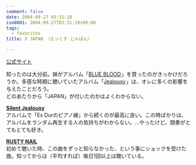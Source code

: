 ```yaml
---
comment: false
date: 2004-09-27 03:31:10
iso8601: 2004-09-27T03:31:10+09:00
tags:
  - favorites
title: X JAPAN （えっくす じゃぱん）

---
```


<div class="entry-body">
  <p><a href="http://www.xjapanmusic.com">公式サイト</a></p>

  <p>知ったのは大分前。妹がアルバム「<a href="http://www.amazon.co.jp/gp/product/B00000764X?ie=UTF8&amp;tag=nqounet-22&amp;linkCode=as2&amp;camp=247&amp;creative=1211&amp;creativeASIN=B00000764X">BLUE BLOOD</a><img src="http://www.assoc-amazon.jp/e/ir?t=nqounet-22&amp;l=as2&amp;o=9&amp;a=B00000764X" width="1" height="1" border="0" alt="" style="border:none !important; margin:0px !important;" />」を買ったのがきっかけだろうか。多感な時期に聴いていたアルバム「<a href="http://www.amazon.co.jp/gp/product/B00005G6GQ?ie=UTF8&amp;tag=nqounet-22&amp;linkCode=as2&amp;camp=247&amp;creative=1211&amp;creativeASIN=B00005G6GQ">Jealousy</a><img src="http://www.assoc-amazon.jp/e/ir?t=nqounet-22&amp;l=as2&amp;o=9&amp;a=B00005G6GQ" width="1" height="1" border="0" alt="" style="border:none !important; margin:0px !important;" />」は、オレに多くの影響を与えたことだろう。<br />
    どのあたりから「JAPAN」が付いたのかはよくわからない。</p>

  <p><strong><a href="http://www.amazon.co.jp/gp/product/B00005G9GJ?ie=UTF8&amp;tag=nqounet-22&amp;linkCode=as2&amp;camp=247&amp;creative=1211&amp;creativeASIN=B00005G9GJ">Silent Jealousy</a><img src="http://www.assoc-amazon.jp/e/ir?t=nqounet-22&amp;l=as2&amp;o=9&amp;a=B00005G9GJ" width="1" height="1" border="0" alt="" style="border:none !important; margin:0px !important;" /></strong> <br />
    アルバムで「Es Durのピアノ線」から続くのが最高に良い。この時ばかりは、アルバムをランダム再生する人の気持ちがわからない。…やったけど。間奏がとてもとても好き。</p>

  <p><strong><a href="http://www.amazon.co.jp/gp/product/B00005HEK1?ie=UTF8&amp;tag=nqounet-22&amp;linkCode=as2&amp;camp=247&amp;creative=1211&amp;creativeASIN=B00005HEK1">RUSTY NAIL</a><img src="http://www.assoc-amazon.jp/e/ir?t=nqounet-22&amp;l=as2&amp;o=9&amp;a=B00005HEK1" width="1" height="1" border="0" alt="" style="border:none !important; margin:0px !important;" /></strong><br />
    初めて聴いた時、この曲をずっと知らなかった、という事にショックを受けた曲。知ってからは（平均すれば）毎日1回以上は聴いている。</p>
</div>
